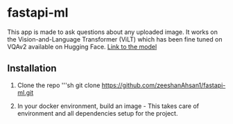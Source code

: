 # fastapi-ml

This app is made to ask questions about any uploaded image. It works on the Vision-and-Language Transformer (ViLT) which has been fine tuned on VQAv2 available on Hugging Face. [Link to the model](https://huggingface.co/dandelin/vilt-b32-finetuned-vqa)

## Installation

1. Clone the repo
   '''sh
   git clone https://github.com/zeeshanAhsan1/fastapi-ml.git

2. In your docker environment, build an image - This takes care of environment and all dependencies setup for the project.
